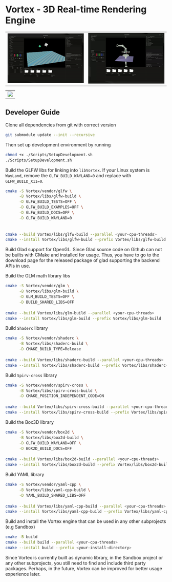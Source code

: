 # Vortex - 3D Real-time Rendering Engine

| | |
|-----|-----|
| ![](/Assets/imgs/physics.gif) | ![](/Assets/imgs/robot.gif) |

| |
|---|
| ![](/Assets/imgs/arms.gif) |


## Developer Guide
Clone all dependencies from git with correct version
```bash
git submodule update --init --recursive
```

Then set up development environment by running
```bash
chmod +x ./Scripts/SetupDevelopment.sh
./Scripts/SetupDevelopment.sh
```

Build the GLFW libs for linking into `libVortex`. If your Linux system is `WayLand`, remove the `GLFW_BUILD_WAYLAND=0` and replace with `GLFW_BUILD_X11=0`.

```bash
cmake -S Vortex/vendor/glfw \
      -B Vortex/libs/glfw-build \
      -D GLFW_BUILD_TESTS=OFF \
      -D GLFW_BUILD_EXAMPLES=OFF \
      -D GLFW_BUILD_DOCS=OFF \
      -D GLFW_BUILD_WAYLAND=0


cmake --build Vortex/libs/glfw-build --parallel <your-cpu-threads>
cmake --install Vortex/libs/glfw-build --prefix Vortex/libs/glfw-build
```

Build Glad support for OpenGL. Since Glad source code on Github can not be builts with CMake and installed for usage. Thus, you have to go to the download page for the released package of glad supporting the backend APIs in use.

Build the GLM math library libs

```bash
cmake -S Vortex/vendor/glm \
      -B Vortex/libs/glm-build \
      -D GLM_BUILD_TESTS=OFF \
      -D BUILD_SHARED_LIBS=OFF

cmake --build Vortex/libs/glm-build --parallel <your-cpu-threads> 
cmake --install Vortex/libs/glm-build --prefix Vortex/libs/glm-build
```

Build `Shaderc` library
```bash
cmake -S Vortex/vendor/shaderc \
      -B Vortex/libs/shaderc-build \
      -D CMAKE_BUILD_TYPE=Release

cmake --build Vortex/libs/shaderc-build --parallel <your-cpu-threads>
cmake --install Vortex/libs/shaderc-build --prefix Vortex/libs/shaderc-build
```

Build `Spirv-cross` library
```bash
cmake -S Vortex/vendor/spirv-cross \
      -B Vortex/libs/spirv-cross-build \
      -D CMAKE_POSITION_INDEPENDENT_CODE=ON

cmake --build Vortex/libs/spirv-cross-build --parallel <your-cpu-threads>
cmake --install Vortex/libs/spirv-cross-build --prefix Vortex/libs/spirv-cross-build
```
Build the Box3D library

```bash
cmake -S Vortex/vendor/box2d \
      -B Vortex/libs/box2d-build \
      -D GLFW_BUILD_WAYLAND=OFF \
      -D BOX2D_BUILD_DOCS=OFF

cmake --build Vortex/libs/box2d-build --parallel <your-cpu-threads>
cmake --install Vortex/libs/box2d-build --prefix Vortex/libs/box2d-build
```

Build YAML library
```bash
cmake -S Vortex/vendor/yaml-cpp \
      -B Vortex/libs/yaml-cpp-build \
      -D YAML_BUILD_SHARED_LIBS=OFF

cmake --build Vortex/libs/yaml-cpp-build --parallel <your-cpu-threads>
cmake --install Vortex/libs/yaml-cpp-build --prefix Vortex/libs/yaml-cpp-build
```

Build and install the Vortex engine that can be used in any other subprojects (e.g Sandbox)
```bash
cmake -B build
cmake --build build --parallel <your-cpu-threads>
cmake --install build --prefix <your-install-directory>
```

Since Vortex is currently built as dynamic library, in the Sandbox project or any other subprojects, you still need to find and include third party packages. Perhaps, in the future, Vortex can be improved for better usage experience later.

